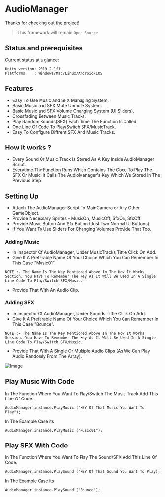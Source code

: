 # AudioManager

Thanks for checking out the project!

> This framework will remain `Open Source`

## Status and prerequisites

Current status at a glance:
```
Unity version: 2019.2.1f1
Platforms    : Windows/Mac/Linux/Android/IOS
```


## Features

- Easy To Use Music and SFX Managing System.
- Basic Music and SFX Mute Unmute System.
- Basic Music and SFX Volume Changing System (UI Sliders).
- Crossfading Between Music Tracks.
- Play Random Sounds(SFX) Each Time The Function Is Called.
- One Line Of Code To Play/Switch SFX/MusicTrack.
- Easy To Configure Diffrent SFX And Music Tracks.


## How it works ?
- Every Sound Or Music Track Is Stored As A Key Inside AudioManager Script.
- Everytime The Function Runs Which Contains The Code To Play The SFX Or Music, It Calls The AudioManager's Key Which We Stored In The Previous Step.


## Setting Up

- Attach The AudioManager Script To MainCamera or Any Other GameObject.
- Provide Necessary Sprites - MusicOn, MusicOff, SfxOn, SfxOff.
- Provide Music Button And Sfx Button (Just Two Normal UI Buttons).
- If You Want To Use Sliders For Changing Volumes Provide That Too.

### Adding Music
- In Inspector Of AudioManager, Under MusicTracks Tittle Click On Add.
- Give It A Preferable Name Of Your Choice Which You Can Remember In This Case "Music01".
```
NOTE :- The Name Is The Key Mentioned Above In The How It Works Section. You Have To Remember The Key As It Will Be Used In A Single Line Code To Play/Switch SFX/Music.
```
- Provide That With An Audio Clip.

### Adding SFX
- In Inspector Of AudioManager, Under Sounds Tittle Click On Add.
- Give It A Preferable Name Of Your Choice Which You Can Remember In This Case "Bounce".
```
NOTE :- The Name Is The Key Mentioned Above In The How It Works Session. You Have To Remember The Key As It Will Be Used In A Single Line Code To Play/Switch SFX/Music.
```
- Provide That With A Single Or Multiple Audio Clips (As We Can Play Audio Randomly From The Array).

![Image](https://github.com/MohitSethi99/AudioManager/blob/master/Documentation/AudioManager.PNG)

## Play Music With Code

In The Function Where You Want To Play/Switch The Music Track Add This Line Of Code.

```AudioManager.instance.PlayMusic ("KEY Of That Music You Want To Play");```

In The Example Case its

```AudioManager.instance.PlayMusic ("Music01");```

## Play SFX With Code

In The Function Where You Want To Play The Sound/SFX Add This Line Of Code.

```AudioManager.instance.PlaySound ("KEY Of That Sound You Want To Play);```

In The Example Case its

```AudioManager.instance.PlaySound ("Bounce");```

